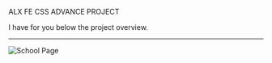 ALX FE CSS ADVANCE PROJECT

I have for you below the project overview.
______________________________

![School Page](https://github.com/MuhdmalcolmX/alx_html_css/assets/11431734/e65ec1c5-2480-4f5c-9c4d-ff417cc36d39)

